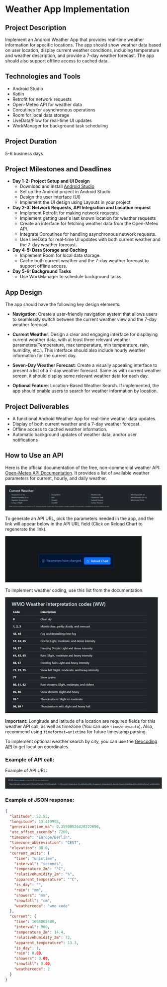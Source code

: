 # Weather App Implementation

## Project Description
Implement an Android Weather App that provides real-time weather information for specific locations. The app should show weather data based on user location, display current weather conditions, including temperature and weather description, and provide a 7-day weather forecast. The app should also support offline access to cached data.

## Technologies and Tools
- Android Studio
- Kotlin
- Retrofit for network requests
- Open-Meteo API for weather data
- Coroutines for asynchronous operations
- Room for local data storage
- LiveData/Flow for real-time UI updates
- WorkManager for background task scheduling

## Project Duration
5-6 business days

## Project Milestones and Deadlines
- **Day 1-2: Project Setup and UI Design**
   - Download and install [Android Studio](https://developer.android.com/studio)
   - Set up the Android project in Android Studio.
   - Design the user interface (UI)
   - Implement the UI design using Layouts in your project
- **Day 2-3: Network Requests, API Integration and Location request**
    - Implement Retrofit for making network requests.
    - Implement getting user`s last known location for weather requests
    - Create an interface for fetching weather data from the Open-Meteo API.
    - Integrate Coroutines for handling asynchronous network requests.
    - Use LiveData for real-time UI updates with both current weather and the 7-day weather forecast.
- **Day 4-5: Data Storage and Caching**
    - Implement Room for local data storage.
    - Cache both current weather and the 7-day weather forecast to support offline access.
- **Day 5-6: Background Tasks**
    - Use WorkManager to schedule background tasks

## App Design
The app should have the following key design elements:

- **Navigation**: Create a user-friendly navigation system that allows users to seamlessly switch between the current weather view and the 7-day weather forecast.

- **Current Weather**: Design a clear and engaging interface for displaying current weather data, with at least three relevant weather parameters(Temperature, max temperature, min temperature, rain, humidity, etc.). This interface should also include hourly weather information for the current day.

- **Seven-Day Weather Forecast**: Create a visually appealing interface to present a list of a 7-day weather forecast. Same as with current weather screen, it should display some relevant weather data for each day.

- **Optional Feature**: Location-Based Weather Search. If implemented, the app should enable users to search for weather information by location.

## Project Deliverables
- A functional Android Weather App for real-time weather data updates.
- Display of both current weather and a 7-day weather forecast.
- Offline access to cached weather information.
- Automatic background updates of weather data, and/or user notifications


## How to Use an API
Here is the official documentation of the free, non-commercial weather API: [Open-Meteo API Documentation](https://open-meteo.com/en/docs). It provides a list of available weather parameters for current, hourly, and daily weather.

![](Current_weather_api_url_builder_example.png)

To generate an API URL, pick the parameters needed in the app, and the link will appear below in the API URL field (Click on Reload Chart to regenerate the link).

![](Reload_chart_button.png)

To implement weather coding, use this list from the documentation.

![](Weather_interpretation_codes.png)

**Important:**
Longitude and latitude of a location are required fields for this weather API call, as well as timezone (You can use `timezone=auto`). Also, recommend using `timeformat=unixtime` for future timestamp parsing.

To implement optional weather search by city, you can use the [Geocoding API](https://open-meteo.com/en/docs/geocoding-api) to get location coordinates.

### Example of API call:
Example of API URL:

![](Current_weather_api_url_example.png)

### Example of JSON response:
```json
{
  "latitude": 52.52,
  "longitude": 13.419998,
  "generationtime_ms": 0.35500526428222656,
  "utc_offset_seconds": 7200,
  "timezone": "Europe/Berlin",
  "timezone_abbreviation": "CEST",
  "elevation": 38.0,
  "current_units": {
    "time": "unixtime",
    "interval": "seconds",
    "temperature_2m": "°C",
    "relativehumidity_2m": "%",
    "apparent_temperature": "°C",
    "is_day": "",
    "rain": "mm",
    "showers": "mm",
    "snowfall": "cm",
    "weathercode": "wmo code"
  },
  "current": {
    "time": 1698062400,
    "interval": 900,
    "temperature_2m": 14.4,
    "relativehumidity_2m": 72,
    "apparent_temperature": 13.3,
    "is_day": 1,
    "rain": 0.00,
    "showers": 0.00,
    "snowfall": 0.00,
    "weathercode": 2
  }
}
